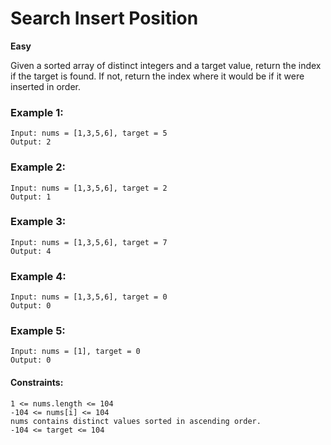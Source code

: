 # Search Insert Position

**Easy**


Given a sorted array of distinct integers and a target value, return the index if the target is found. If not, return the index where it would be if it were inserted in order.

 

### Example 1:
```
Input: nums = [1,3,5,6], target = 5
Output: 2
```
### Example 2:
```
Input: nums = [1,3,5,6], target = 2
Output: 1
```
### Example 3:
```
Input: nums = [1,3,5,6], target = 7
Output: 4
```

### Example 4:
```
Input: nums = [1,3,5,6], target = 0
Output: 0
```

### Example 5:
```
Input: nums = [1], target = 0
Output: 0
```
#### Constraints:
```
1 <= nums.length <= 104
-104 <= nums[i] <= 104
nums contains distinct values sorted in ascending order.
-104 <= target <= 104
```